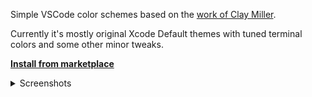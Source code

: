 Simple VSCode color schemes based on the [work of Clay Miller][xcode-default-theme].

Currently it's mostly original Xcode Default themes with tuned terminal colors and some other minor tweaks.

**[Install from marketplace][marketplace]**

<details>
<summary>Screenshots</summary>

<img src="https://raw.githubusercontent.com/resure/rs-theme/master/assets/rs-light.png" alt="light theme screenshot">

<br/>

<img src="https://raw.githubusercontent.com/resure/rs-theme/master/assets/rs-dark.png" alt="dark theme screenshot">

</details>

[xcode-default-theme]: https://github.com/smockle-archive/xcode-default-theme
[marketplace]: https://marketplace.visualstudio.com/items?itemName=resure.rs-theme
